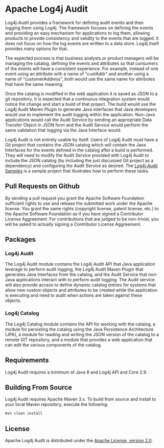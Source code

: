 # Apache Log4j Audit 

Log4j-Audit provides a framework for defining audit events and then logging them using Log4j. The framework focuses on 
defining the events and providing an easy mechanism for applications to log them, allowing products to provide 
consistency and validity to the events that are logged. It does not focus on how the log events are written to a
data store. Log4j itself provides many options for that.

The expected process is that business analysts or product managers will be managing the catalog, defining the events
and attributes so that consumers of the events will have a consistent experience. For example, instead of one event
using an attribute with a name of "custAddr" and another using a name of "customerAddress", both would use the same
name for attributes that have the same meaning. 

Once the catalog is modified in the web application it is saved as JSON to a git repository. It is expected that 
a continuous integration system would notice the change and start a build of that project. The build would use the 
Log4j Audit Maven Plugin to generate Java interfaces that Java developers would use to implement the audit logging
within the application. Non-Java applications would call the Audit Service by sending an appropriate Data Transfer
Object in JSON form and the Audit Service would perform the same validation that logging via the Java Interface
would.

Log4j Audit is not entirely usable by itself. Users of Log4j Audit must have a Git project that contains the JSON 
catalog which will contain the Java Interfaces for the events defined in the catalog after a build is performed. They
will need to modify the Audit Service provided with Log4j Audit to include the JSON catalog (by including the 
just discussed Git project as a dependency) and configuring the Audit Service as desired. The 
[Log4j Audit Samples](https://git-wip-us.apache.org/repos/asf?p=logging-log4j-audit-sample.git;a=tree) is a
sample project that illustrates how to perform these tasks.

## Pull Requests on Github

By sending a pull request you grant the Apache Software Foundation sufficient rights to use and release the submitted 
work under the Apache license. You grant the same rights (copyright license, patent license, etc.) to the 
Apache Software Foundation as if you have signed a Contributor License Aggreement. For contributions that are 
judged to be non-trivial, you will be asked to actually signing a Contributor License Aggreement.

## Packages

### Log4j Audit

The Log4j Audit module contains the Log4j Audit API that Java application leverage to perform audit logging, the
Log4j Audit Maven Plugin that generates Java Interfaces from the catalog, and the Audit Service that non-Java 
applications interact with to perform audit logging. The Audit service will also provide access to define 
dynamic catalog entries for systems that allow new custom objects and attributes to be created while the application 
is executing and need to audit when actions are taken against these objects. 

### Log4j Catalog 

The Log4j Catalog module contains the API for working with the catalog, a module for persisting the catalog using 
the Java Persistence Architecture (JPA), a module for reading and writing the JSON version of the catalog to a remote
GIT repository, and a module that provides a web application that can edit the various components of the catalog.

## Requirements

Log4j Audit requires a minimum of Java 8 and Log4j API and Core 2.9.

## Building From Source

Log4j Audit requires Apache Maven 3.x. To build from source and install to your local Maven repository, execute 
the following:

```sh
mvn clean install
```

## License

Apache Log4j Audit is distributed under the [Apache License, version 2.0](http://www.apache.org/licenses/LICENSE-2.0.html).
